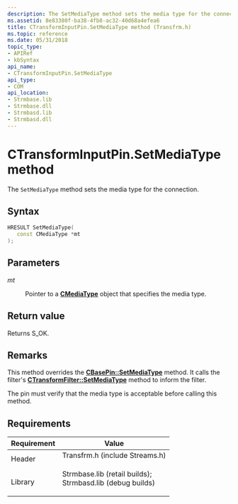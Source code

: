 ```yaml
---
description: The SetMediaType method sets the media type for the connection.
ms.assetid: 8e83380f-ba38-4fb8-ac32-40d68a4efea6
title: CTransformInputPin.SetMediaType method (Transfrm.h)
ms.topic: reference
ms.date: 05/31/2018
topic_type: 
- APIRef
- kbSyntax
api_name: 
- CTransformInputPin.SetMediaType
api_type: 
- COM
api_location: 
- Strmbase.lib
- Strmbase.dll
- Strmbasd.lib
- Strmbasd.dll
---
```


# CTransformInputPin.SetMediaType method

The `SetMediaType` method sets the media type for the connection.

## Syntax


```C++
HRESULT SetMediaType(
   const CMediaType *mt
);
```



## Parameters

<dl> <dt>

*mt* 
</dt> <dd>

Pointer to a [**CMediaType**](cmediatype.md) object that specifies the media type.

</dd> </dl>

## Return value

Returns S\_OK.

## Remarks

This method overrides the [**CBasePin::SetMediaType**](cbasepin-setmediatype.md) method. It calls the filter's [**CTransformFilter::SetMediaType**](ctransformfilter-setmediatype.md) method to inform the filter.

The pin must verify that the media type is acceptable before calling this method.

## Requirements



| Requirement | Value |
|--------------------|--------------------------------------------------------------------------------------------------------------------------------------------------------------------------------------------|
| Header<br/>  | <dl> <dt>Transfrm.h (include Streams.h)</dt> </dl>                                                                                  |
| Library<br/> | <dl> <dt>Strmbase.lib (retail builds); </dt> <dt>Strmbasd.lib (debug builds)</dt> </dl> |



 

 




